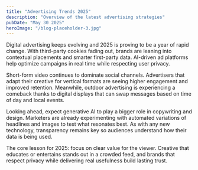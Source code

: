 ```yaml
---
title: "Advertising Trends 2025"
description: "Overview of the latest advertising strategies"
pubDate: "May 30 2025"
heroImage: "/blog-placeholder-3.jpg"
---
```


Digital advertising keeps evolving and 2025 is proving to be a year of rapid change. With third-party cookies fading out, brands are leaning into contextual placements and smarter first-party data. AI-driven ad platforms help optimize campaigns in real time while respecting user privacy.

Short-form video continues to dominate social channels. Advertisers that adapt their creative for vertical formats are seeing higher engagement and improved retention. Meanwhile, outdoor advertising is experiencing a comeback thanks to digital displays that can swap messages based on time of day and local events.

Looking ahead, expect generative AI to play a bigger role in copywriting and design. Marketers are already experimenting with automated variations of headlines and images to test what resonates best. As with any new technology, transparency remains key so audiences understand how their data is being used.

The core lesson for 2025: focus on clear value for the viewer. Creative that educates or entertains stands out in a crowded feed, and brands that respect privacy while delivering real usefulness build lasting trust.

